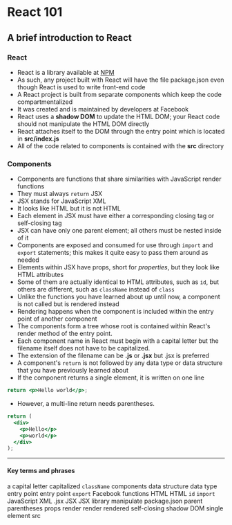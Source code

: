 # React 101
## A brief introduction to React

### React
- React is a library available at [NPM](https://www.npmjs.com/package/react)
- As such, any project built with React will have the file package.json even though React is used to write front-end code
- A React project is built from separate components which keep the code compartmentalized
- It was created and is maintained by developers at Facebook
- React uses a **shadow DOM** to update the HTML DOM; your React code should not manipulate the HTML DOM directly
- React attaches itself to the DOM through the entry point which is located in **src/index.js**
- All of the code related to components is contained with the **src** directory

### Components
- Components are functions that share similarities with JavaScript render functions
- They must always `return` JSX
- JSX stands for JavaScript XML
- It looks like HTML but it is not HTML
- Each element in JSX must have either a corresponding closing tag or self-closing tag
- JSX can have only one parent element; all others must be nested inside of it
- Components are exposed and consumed for use through `import` and `export` statements; this makes it quite easy to pass them around as needed
- Elements within JSX have props, short for *properties*, but they look like HTML attributes
- Some of them are actually identical to HTML attributes, such as `id`, but others are different, such as `className` instead of `class`
- Unlike the functions you have learned about up until now, a component is not called but is rendered instead
- Rendering happens when the component is included within the entry point of another component
- The components form a tree whose root is contained within React's render method of the entry point.
- Each component name in React must begin with a capital letter but the filename itself does not have to be capitalized.
- The extension of the filename can be **.js** or **.jsx** but .jsx is preferred
- A component's `return` is not followed by any data type or data structure that you have previously learned about
- If the component returns a single element, it is written on one line
```jsx
return <p>Hello world</p>;
```
- However, a multi-line return needs parentheses.
```jsx
return (
  <div>
    <p>Hello</p>
    <p>world</p>
  </div>
);
```

---

#### Key terms and phrases
a capital letter
capitalized
`className`
components
data structure
data type
entry point
entry point
`export`
Facebook
functions
HTML
HTML
`id`
`import`
JavaScript XML
.jsx
JSX
JSX
library
manipulate
package.json
parent
parentheses
props
render
render
rendered
self-closing
shadow DOM
single element
src